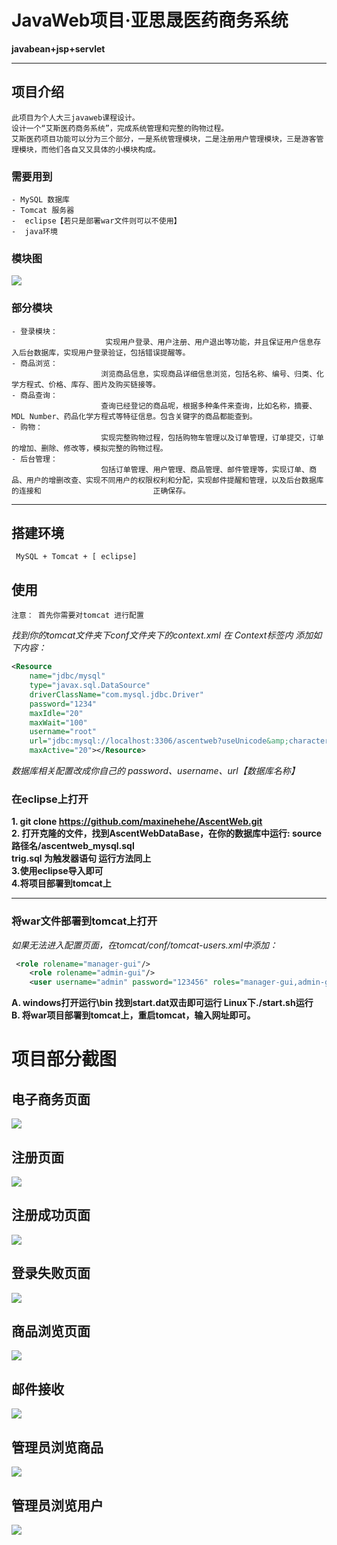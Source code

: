 # JavaWeb项目·亚思晟医药商务系统
**javabean+jsp+servlet**


-----------------------------------------------------------
## 项目介绍
	此项目为个人大三javaweb课程设计。
	设计一个“艾斯医药商务系统”，完成系统管理和完整的购物过程。
    艾斯医药项目功能可以分为三个部分，一是系统管理模块，二是注册用户管理模块，三是游客管理模块，而他们各自又又具体的小模块构成。

### 需要用到
	- MySQL 数据库
	- Tomcat 服务器
	-  eclipse【若只是部署war文件则可以不使用】
	-  java环境

### 模块图
![](WebContent/contImages/图片1.png)

### 部分模块
    - 登录模块：
     					 实现用户登录、用户注册、用户退出等功能，并且保证用户信息存入后台数据库，实现用户登录验证，包括错误提醒等。
	- 商品浏览：
     					浏览商品信息，实现商品详细信息浏览，包括名称、编号、归类、化学方程式、价格、库存、图片及购买链接等。
	- 商品查询：
						查询已经登记的商品呢，根据多种条件来查询，比如名称，摘要、MDL Number、药品化学方程式等特征信息。包含关键字的商品都能查到。
	- 购物：
						实现完整购物过程，包括购物车管理以及订单管理，订单提交，订单的增加、删除、修改等，模拟完整的购物过程。
	- 后台管理：
						包括订单管理、用户管理、商品管理、邮件管理等，实现订单、商品、用户的增删改查、实现不同用户的权限权利和分配，实现邮件提醒和管理，以及后台数据库的连接和							正确保存。


----------
## 搭建环境 
     MySQL + Tomcat + [ eclipse]

## 使用
	注意： 首先你需要对tomcat 进行配置 
*找到你的tomcat文件夹下conf文件夹下的context.xml  在 Context标签内 添加如下内容：*

```xml
<Resource
	name="jdbc/mysql"
	type="javax.sql.DataSource"
	driverClassName="com.mysql.jdbc.Driver"
	password="1234"
	maxIdle="20"
	maxWait="100"
	username="root"
	url="jdbc:mysql://localhost:3306/ascentweb?useUnicode&amp;characterEncoding=UTF-8"
	maxActive="20"></Resource>
```	

*数据库相关配置改成你自己的 password、username、url【数据库名称】*

### 在eclipse上打开

**1. git clone https://github.com/maxinehehe/AscentWeb.git** <br />
**2. 打开克隆的文件，找到AscentWebDataBase，在你的数据库中运行: source 路径名/ascentweb_mysql.sql** <br />
   **trig.sql 为触发器语句 运行方法同上** <br />
**3.使用eclipse导入即可** <br />
**4.将项目部署到tomcat上** <br />


----------


### 将war文件部署到tomcat上打开

*如果无法进入配置页面，在tomcat/conf/tomcat-users.xml中添加：*
```xml
 <role rolename="manager-gui"/>
    <role rolename="admin-gui"/>
    <user username="admin" password="123456" roles="manager-gui,admin-gui"/>
```
**A. windows打开运行\bin  找到start.dat双击即可运行  Linux下./start.sh运行** <br />
**B. 将war项目部署到tomcat上，重启tomcat，输入网址即可。** <br />

# 项目部分截图
## 电子商务页面
![](WebContent/contImages/图片2.png)

## 注册页面
![](WebContent/contImages/图片3.png)

## 注册成功页面
![](WebContent/contImages/图片4.png)

## 登录失败页面
![](WebContent/contImages/图片5.png)

## 商品浏览页面
![](WebContent/contImages/图片6.png)

## 邮件接收
![](WebContent/contImages/图片7.png)

## 管理员浏览商品
![](WebContent/contImages/图片8.png)

## 管理员浏览用户
![](WebContent/contImages/图片9.png)


  
  [2]: ./images/%E5%9B%BE%E7%89%872.png "图片2.png"
  [3]: ./images/%E5%9B%BE%E7%89%873.png "图片3.png"
  [4]: ./images/%E5%9B%BE%E7%89%874.png "图片4.png"
  [5]: ./images/1483619055797.jpg "1483619055797.jpg"
  [6]: ./images/%E5%9B%BE%E7%89%876.png "图片6.png"
  [7]: ./images/%E5%9B%BE%E7%89%877.png "图片7.png"
  [8]: ./images/%E5%9B%BE%E7%89%878.png "图片8.png"
  [9]: ./images/%E5%9B%BE%E7%89%879.png "图片9.png"
